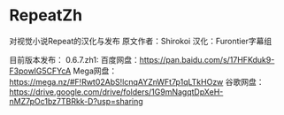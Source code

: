 # RepeatZh
对视觉小说Repeat的汉化与发布
原文作者：Shirokoi
汉化：Furontier字幕组

目前版本发布：
0.6.7.zh1:
百度网盘：https://pan.baidu.com/s/17HFKduk9-F3powlG5CFYcA
Mega网盘：https://mega.nz/#F!Rwt02AbS!lcnqAYZnWFt7p1qLTkHOzw
谷歌网盘：https://drive.google.com/drive/folders/1G9mNagqtDpXeH-nMZ7pOc1bz7TBRkk-D?usp=sharing
